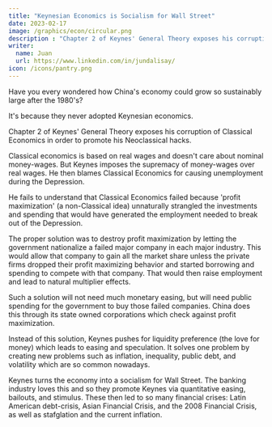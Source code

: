 ```yaml
---
title: "Keynesian Economics is Socialism for Wall Street"
date: 2023-02-17
image: /graphics/econ/circular.png
description : "Chapter 2 of Keynes' General Theory exposes his corruption of Classical Economics in order to promote his Neoclassical hacks"
writer:
  name: Juan
  url: https://www.linkedin.com/in/jundalisay/
icon: /icons/pantry.png
---
```




Have you every wondered how China's economy could grow so sustainably large after the 1980's?  

It's because they never adopted Keynesian economics.

Chapter 2 of Keynes' General Theory exposes his corruption of Classical Economics in order to promote his Neoclassical hacks. 

Classical economics is based on real wages and doesn't care about nominal money-wages. But Keynes imposes the supremacy of money-wages over real wages. He then blames Classical Economics for causing unemployment during the Depression. 

He fails to understand that Classical Economics failed because 'profit maximization' (a non-Classical idea) unnaturally strangled the investments and spending that would have generated the employment needed to break out of the Depression.

The proper solution was to destroy profit maximization by letting the government nationalize a failed major company in each major industry. This would allow that company to gain all the market share unless the private firms dropped their profit maximizing behavior and started borrowing and spending to compete with that company. That would then raise employment and lead to natural multiplier effects.

Such a solution will not need much monetary easing, but will need public spending for the government to buy those failed companies. China does this through its state owned corporations which check against profit maximization.

Instead of this solution, Keynes pushes for liquidity preference (the love for money) which leads to easing and speculation. It solves one problem by creating new problems such as inflation, inequality, public debt, and volatility which are so common nowadays. 

Keynes turns the economy into a socialism for Wall Street. The banking industry loves this and so they promote Keynes via quantitative easing, bailouts, and stimulus. These then led to so many financial crises: Latin American debt-crisis, Asian Financial Crisis, and the 2008 Financial Crisis, as well as stafglation and the current inflation.